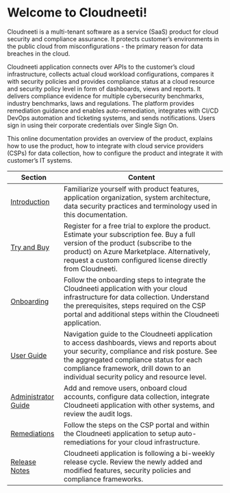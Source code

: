 # Welcome to Cloudneeti!

Cloudneeti is a multi-tenant software as a service (SaaS) product for cloud security and compliance assurance. It protects customer’s environments in the public cloud from misconfigurations - the primary reason for data breaches in the cloud.

Cloudneeti application connects over APIs to the customer’s cloud infrastructure, collects actual cloud workload configurations, compares it with security policies and provides compliance status at a cloud resource and security policy level in form of dashboards, views and reports. It delivers compliance evidence for multiple cybersecurity benchmarks, industry benchmarks, laws and regulations. The platform provides remediation guidance and enables auto-remediation, integrates with CI/CD DevOps automation and ticketing systems, and sends notifications. Users sign in using their corporate credentials over Single Sign On.

This online documentation provides an overview of the product, explains how to use the product, how to integrate with cloud service providers (CSPs) for data collection, how to configure the product and integrate it with customer’s IT systems.

| Section               | Content                                                                                                                                                                                                                                                                      |
|-----------------------|------------------------------------------------------------------------------------------------------------------------------------------------------------------------------------------------------------------------------------------------------------------------------|
| [Introduction](../../gettingStarted/productFeatures/)        | Familiarize yourself with product features, application organization, system architecture, data security practices and terminology used in this documentation.                                                                                                               |
| [Try and Buy](../../azureMarketplace/subscribeOnAzureMarketplace/)         | Register for a free trial to explore the product. Estimate your subscription fee. Buy a full version of the product (subscribe to the product) on Azure Marketplace. Alternatively, request a custom configured license directly from Cloudneeti.                            |
| [Onboarding](../../onboardingGuide/onboardingGuideOverview/)           | Follow the onboarding steps to integrate the Cloudneeti application with your cloud infrastructure for data collection. Understand the prerequisites, steps required on the CSP portal and additional steps within the Cloudneeti application.                               |                                                                                                                                       |
| [User Guide](../../userGuide/userInterface/)           | Navigation guide to the Cloudneeti application to access dashboards, views and reports about your security, compliance and risk posture. See the aggregated compliance status for each compliance framework, drill down to an individual security policy and resource level. |
| [Administrator Guide](../../administratorGuide/featuresAndQuotas/)   | Add and remove users, onboard cloud accounts, configure data collection, integrate Cloudneeti application with other systems, and review the audit logs.                                                                                                                     |
| [Remediations](../../remediation/overview/)         | Follow the steps on the CSP portal and within the Cloudneeti application to setup auto-remediations for your cloud infrastructure.   
| [Release Notes](../../releaseNotes/2019/)         | Cloudneeti application is following a bi-weekly release cycle. Review the newly added and modified features, security policies and compliance frameworks.                                                                                                                    |
